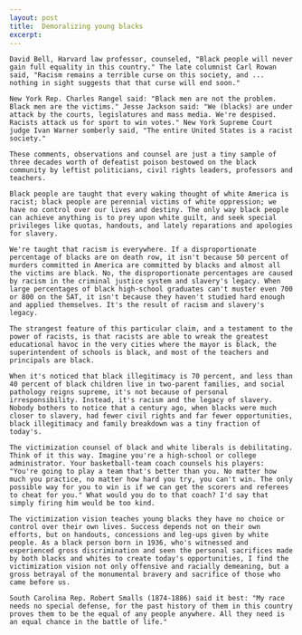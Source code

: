 ```yaml
---
layout: post
title:  Demoralizing young blacks
excerpt:
---
```




            

    

            

	David Bell, Harvard law professor, counseled, "Black people will never gain full equality in this country." The late columnist Carl Rowan said, "Racism remains a terrible curse on this society, and ... nothing in sight suggests that that curse will end soon." 

	New York Rep. Charles Rangel said: "Black men are not the problem. Black men are the victims." Jesse Jackson said: "We (blacks) are under attack by the courts, legislatures and mass media. We're despised. Racists attack us for sport to win votes." New York Supreme Court judge Ivan Warner somberly said, "The entire United States is a racist society." 

	These comments, observations and counsel are just a tiny sample of three decades worth of defeatist poison bestowed on the black community by leftist politicians, civil rights leaders, professors and teachers. 

	Black people are taught that every waking thought of white America is racist; black people are perennial victims of white oppression; we have no control over our lives and destiny. The only way black people can achieve anything is to prey upon white guilt, and seek special privileges like quotas, handouts, and lately reparations and apologies for slavery. 

	We're taught that racism is everywhere. If a disproportionate percentage of blacks are on death row, it isn't because 50 percent of murders committed in America are committed by blacks and almost all the victims are black. No, the disproportionate percentages are caused by racism in the criminal justice system and slavery's legacy. When large percentages of black high-school graduates can't muster even 700 or 800 on the SAT, it isn't because they haven't studied hard enough and applied themselves. It's the result of racism and slavery's legacy. 

	The strangest feature of this particular claim, and a testament to the power of racists, is that racists are able to wreak the greatest educational havoc in the very cities where the mayor is black, the superintendent of schools is black, and most of the teachers and principals are black. 

	When it's noticed that black illegitimacy is 70 percent, and less than 40 percent of black children live in two-parent families, and social pathology reigns supreme, it's not because of personal irresponsibility. Instead, it's racism and the legacy of slavery. Nobody bothers to notice that a century ago, when blacks were much closer to slavery, had fewer civil rights and far fewer opportunities, black illegitimacy and family breakdown was a tiny fraction of today's. 

	The victimization counsel of black and white liberals is debilitating. Think of it this way. Imagine you're a high-school or college administrator. Your basketball-team coach counsels his players: "You're going to play a team that's better than you. No matter how much you practice, no matter how hard you try, you can't win. The only possible way for you to win is if we can get the scorers and referees to cheat for you." What would you do to that coach? I'd say that simply firing him would be too kind. 

	The victimization vision teaches young blacks they have no choice or control over their own lives. Success depends not on their own efforts, but on handouts, concessions and leg-ups given by white people. As a black person born in 1936, who's witnessed and experienced gross discrimination and seen the personal sacrifices made by both blacks and whites to create today's opportunities, I find the victimization vision not only offensive and racially demeaning, but a gross betrayal of the monumental bravery and sacrifice of those who came before us. 

	South Carolina Rep. Robert Smalls (1874-1886) said it best: "My race needs no special defense, for the past history of them in this country proves them to be the equal of any people anywhere. All they need is an equal chance in the battle of life." 

        
